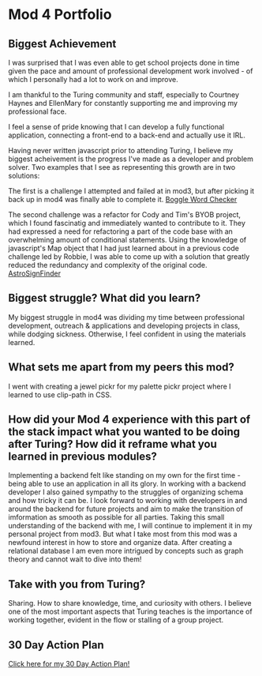# Mod 4 Portfolio

## Biggest Achievement
I was surprised that I was even able to get school projects done in time given the pace and amount of professional development work involved - of which I personally had a lot to work on and improve. 

I am thankful to the Turing community and staff, especially to Courtney Haynes and EllenMary for constantly supporting me and improving my professional face. 

I feel a sense of pride knowing that I can develop a fully functional application, connecting a front-end to a back-end and actually use it IRL.

Having never written javascript prior to attending Turing, I believe my biggest acheivement is the progress I've made as a developer and problem solver. Two examples that I see as representing this growth are in two solutions:

The first is a challenge I attempted and failed at in mod3, but after picking it back up in mod4 was finally able to complete it.
[Boggle Word Checker](https://gist.github.com/tomkingkong/76b5db585737d07941e55bd5d63cef28)   

The second challenge was a refactor for Cody and Tim's BYOB project, which I found fascinatig and immediately wanted to contribute to it. They had expressed a need for refactoring a part of the code base with an overwhelming amount of conditional statements. Using the knowledge of javascript's Map object that I had just learned about in a previous code challenge led by Robbie, I was able to come up with a solution that greatly reduced the redundancy and complexity of the original code.
[AstroSignFinder](https://gist.github.com/tomkingkong/a55a87fb50a1e2e117d8f1c53db0feaf)

## Biggest struggle? What did you learn?

My biggest struggle in mod4 was dividing my time between professional development, outreach & applications and developing projects in class, while dodging sickness. Otherwise, I feel confident in using the materials learned.

## What sets me apart from my peers this mod? 

I went with creating a jewel pickr for my palette pickr project where I learned to use clip-path in CSS. 

## How did your Mod 4 experience with this part of the stack impact what you wanted to be doing after Turing? How did it reframe what you learned in previous modules?

Implementing a backend felt like standing on my own for the first time - being able to use an application in all its glory.
In working with a backend developer I also gained sympathy to the struggles of organizing schema and how tricky it can be. I look forward to working with developers in and around the backend for future projects and aim to make the transition of imformation as smooth as possible for all parties. Taking this small understanding of the backend with me, I will continue to implement it in my personal project from mod3. But what I take most from this mod was a newfound interest in how to store and organize data. After creating a relational database I am even more intrigued by concepts such as graph theory and cannot wait to dive into them!

## Take with you from Turing?

Sharing. How to share knowledge, time, and curiosity with others. I believe one of the most important aspects that Turing teaches is the importance of working together, evident in the flow or stalling of a group project. 

## 30 Day Action Plan
[Click here for my 30 Day Action Plan!](https://gist.github.com/tomkingkong/91b4e4538263e664493003a4fabeceac)
